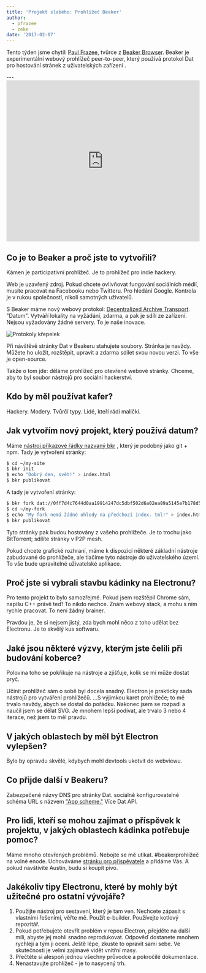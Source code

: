 ```yaml
---
title: 'Projekt slabého: Prohlížeč Beaker'
author:
  - pfrazee
  - zeke
date: '2017-02-07'
---
```


Tento týden jsme chytili [Paul Frazee](http://pfrazee.github.io/), tvůrce z [Beaker Browser](https://beakerbrowser.com/). Beaker je experimentální webový prohlížeč peer-to-peer, který používá protokol Dat pro hostování stránek z uživatelských zařízení .

---<iframe width="100%" height="420" src="https://www.youtube.com/embed/Bem9nRpyPEs" frameborder="0" allowfullscreen mark="crwd-mark"></iframe>

## Co je to Beaker a proč jste to vytvořili?

Kámen je participativní prohlížeč. Je to prohlížeč pro indie hackery.

Web je uzavřený zdroj. Pokud chcete ovlivňovat fungování sociálních médií, musíte pracovat na Facebooku nebo Twitteru. Pro hledání Google. Kontrola je v rukou společností, nikoli samotných uživatelů.

S Beaker máme nový webový protokol: [Decentralized Archive Transport](https://datprotocol.com). "Datum". Vytváří lokality na vyžádání, zdarma, a pak je sdílí ze zařízení. Nejsou vyžadovány žádné servery. To je naše inovace.

![Protokoly křepelek](https://cloud.githubusercontent.com/assets/2289/22560648/3defed5c-e92a-11e6-93f8-956cafafe3be.jpg)

Při návštěvě stránky Dat v Beakeru stahujete soubory. Stránka je navždy. Můžete ho uložit, rozštěpit, upravit a zdarma sdílet svou novou verzi. To vše je open-source.

Takže o tom jde: děláme prohlížeč pro otevřené webové stránky. Chceme, aby to byl soubor nástrojů pro sociální hackerství.

## Kdo by měl používat kafer?

Hackery. Modery. Tvůrčí typy. Lidé, kteří rádi maličkí.

## Jak vytvořím nový projekt, který používá datum?

Máme [nástroj příkazové řádky nazvaný bkr](https://github.com/beakerbrowser/bkr) , který je podobný jako git + npm. Tady je vytvoření stránky:

```bash
$ cd ~/my-site
$ bkr init
$ echo "Dobrý den, svět!" > index.html
$ bkr publikovat
```

A tady je vytvoření stránky:

```bash
$ bkr fork dat://0ff7d4c7644d0aa19914247dc5dbf502d6a02ea89a5145e7b178d57db00504cd/ ~/my-fork
$ cd ~/my-fork
$ echo "My fork nemá žádné ohledy na předchozí index. tml!" > index.html
$ bkr publikovat
```

Tyto stránky pak budou hostovány z vašeho prohlížeče. Je to trochu jako BitTorrent; sdílíte stránky v P2P mesh.

Pokud chcete grafické rozhraní, máme k dispozici některé základní nástroje zabudované do prohlížeče, ale tlačíme tyto nástroje do uživatelského území. To vše bude upravitelné uživatelské aplikace.

## Proč jste si vybrali stavbu kádinky na Electronu?

Pro tento projekt to bylo samozřejmé. Pokud jsem rozštěpil Chrome sám, napíšu C++ právě teď! To nikdo nechce. Znám webový stack, a mohu s ním rychle pracovat. To není žádný brainer.

Pravdou je, že si nejsem jistý, zda bych mohl něco z toho udělat bez Electronu. Je to skvělý kus softwaru.

## Jaké jsou některé výzvy, kterým jste čelili při budování koberce?

Polovina toho se pokřikuje na nástroje a zjišťuje, kolik se mi může dostat pryč.

Učinit prohlížeč sám o sobě byl docela snadný. Electron je prakticky sada nástrojů pro vytváření prohlížečů. ...S výjimkou karet prohlížeče; to mě trvalo navždy, abych se dostal do pořádku. Nakonec jsem se rozpadl a naučil jsem se dělat SVG. Je mnohem lepší podívat, ale trvalo 3 nebo 4 iterace, než jsem to měl pravdu.

## V jakých oblastech by měl být Electron vylepšen?

Bylo by opravdu skvělé, kdybych mohl devtools ukotvit do webviewu.

## Co přijde další v Beakeru?

Zabezpečené názvy DNS pro stránky Dat. sociálně konfigurovatelné schéma URL s názvem ["App scheme."](https://github.com/beakerbrowser/beaker/wiki/App-Scheme) Více Dat API.

## Pro lidi, kteří se mohou zajímat o příspěvek k projektu, v jakých oblastech kádinka potřebuje pomoc?

Máme mnoho otevřených problémů. Nebojte se mě utíkat. #beakerprohlížeč na volné enode. Uchováváme [stránku pro přispěvatele](https://beakerbrowser.com/docs/team.html) a přidáme Vás. A pokud navštívíte Austin, budu si koupit pivo.

## Jakékoliv tipy Electronu, které by mohly být užitečné pro ostatní vývojáře?

1. Použijte nástroj pro sestavení, který je tam ven. Nechcete zápasit s vlastními řešeními, věřte mě. Použít e-builder. Používejte kotlový repozitář.
2. Pokud potřebujete otevřít problém v repou Electron, přejděte na další míli, abyste jej mohli snadno reprodukovat. Odpověď dostanete mnohem rychleji a tým ji ocení. Ještě lépe, zkuste to opravit sami sebe. Ve skutečnosti je velmi zajímavé vidět vnitřní masy.
3. Přečtěte si alespoň jednou všechny průvodce a pokročilé dokumentace.
4. Nenastavujte prohlížeč - je to nasycený trh.

